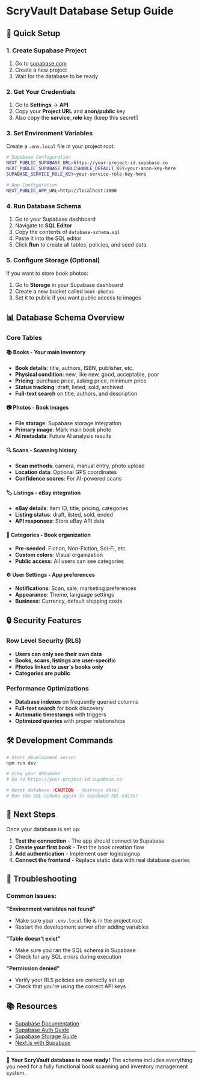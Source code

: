 # ScryVault Database Setup Guide

## 🚀 Quick Setup

### 1. Create Supabase Project
1. Go to [supabase.com](https://supabase.com)
2. Create a new project
3. Wait for the database to be ready

### 2. Get Your Credentials
1. Go to **Settings** → **API**
2. Copy your **Project URL** and **anon/public** key
3. Also copy the **service_role** key (keep this secret!)

### 3. Set Environment Variables
Create a `.env.local` file in your project root:

```bash
# Supabase Configuration
NEXT_PUBLIC_SUPABASE_URL=https://your-project-id.supabase.co
NEXT_PUBLIC_SUPABASE_PUBLISHABLE_DEFAULT_KEY=your-anon-key-here
SUPABASE_SERVICE_ROLE_KEY=your-service-role-key-here

# App Configuration
NEXT_PUBLIC_APP_URL=http://localhost:3000
```

### 4. Run Database Schema
1. Go to your Supabase dashboard
2. Navigate to **SQL Editor**
3. Copy the contents of `database-schema.sql`
4. Paste it into the SQL editor
5. Click **Run** to create all tables, policies, and seed data

### 5. Configure Storage (Optional)
If you want to store book photos:
1. Go to **Storage** in your Supabase dashboard
2. Create a new bucket called `book-photos`
3. Set it to public if you want public access to images

## 📊 Database Schema Overview

### Core Tables

#### 📚 **Books** - Your main inventory
- **Book details**: title, authors, ISBN, publisher, etc.
- **Physical condition**: new, like new, good, acceptable, poor
- **Pricing**: purchase price, asking price, minimum price
- **Status tracking**: draft, listed, sold, archived
- **Full-text search** on title, authors, and description

#### 📷 **Photos** - Book images
- **File storage**: Supabase storage integration
- **Primary image**: Mark main book photo
- **AI metadata**: Future AI analysis results

#### 🔍 **Scans** - Scanning history
- **Scan methods**: camera, manual entry, photo upload
- **Location data**: Optional GPS coordinates
- **Confidence scores**: For AI-powered scans

#### 🏷️ **Listings** - eBay integration
- **eBay details**: Item ID, title, pricing, categories
- **Listing status**: draft, listed, sold, ended
- **API responses**: Store eBay API data

#### 📂 **Categories** - Book organization
- **Pre-seeded**: Fiction, Non-Fiction, Sci-Fi, etc.
- **Custom colors**: Visual organization
- **Public access**: All users can see categories

#### ⚙️ **User Settings** - App preferences
- **Notifications**: Scan, sale, marketing preferences
- **Appearance**: Theme, language settings
- **Business**: Currency, default shipping costs

## 🔒 Security Features

### Row Level Security (RLS)
- **Users can only see their own data**
- **Books, scans, listings are user-specific**
- **Photos linked to user's books only**
- **Categories are public**

### Performance Optimizations
- **Database indexes** on frequently queried columns
- **Full-text search** for book discovery
- **Automatic timestamps** with triggers
- **Optimized queries** with proper relationships

## 🛠️ Development Commands

```bash
# Start development server
npm run dev

# View your database
# Go to https://your-project-id.supabase.co

# Reset database (CAUTION - destroys data)
# Run the SQL schema again in Supabase SQL Editor
```

## 📝 Next Steps

Once your database is set up:

1. **Test the connection** - The app should connect to Supabase
2. **Create your first book** - Test the book creation flow
3. **Add authentication** - Implement user login/signup
4. **Connect the frontend** - Replace static data with real database queries

## 🔧 Troubleshooting

### Common Issues:

**"Environment variables not found"**
- Make sure your `.env.local` file is in the project root
- Restart the development server after adding variables

**"Table doesn't exist"**
- Make sure you ran the SQL schema in Supabase
- Check for any SQL errors during execution

**"Permission denied"**
- Verify your RLS policies are correctly set up
- Check that you're using the correct API keys

## 📚 Resources

- [Supabase Documentation](https://supabase.com/docs)
- [Supabase Auth Guide](https://supabase.com/docs/guides/auth)
- [Supabase Storage Guide](https://supabase.com/docs/guides/storage)
- [Next.js with Supabase](https://supabase.com/docs/guides/getting-started/quickstarts/nextjs)

---

**🎉 Your ScryVault database is now ready!** The schema includes everything you need for a fully functional book scanning and inventory management system.
